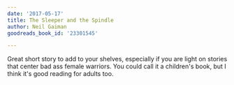```yaml
---
date: '2017-05-17'
title: The Sleeper and the Spindle
author: Neil Gaiman
goodreads_book_id: '23301545'

---
```

Great short story to add to your shelves, especially if you are light on stories that center bad ass female warriors. You could call it a children's book, but I think it's good reading for adults too.
